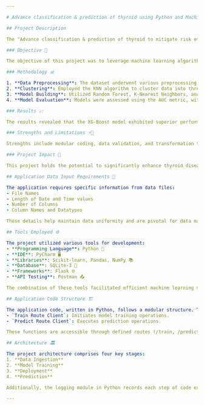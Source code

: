 ```yaml
---

# Advance classification & prediction of thyroid using Python and Machine learning 🧪🔍

## Project Description

The "Advance classification & prediction of thyroid to mitigate risk of thyroid replacement in early stages" project aimed to develop a machine learning-based tool for accurately predicting the presence and severity of hypothyroidism in patients to mitigate the risk of thyroid replacement therapy.

### Objective 🎯

The objective of this project was to leverage machine learning algorithms—Random Forest, K-Nearest Neighbors, and XG-Boost—to classify patients into different hypothyroidism categories. The dataset consisted of 29 features and underwent pre-processing techniques such as missing value treatment, data transformation, and validation.

### Methodology 📊

1. **Data Preprocessing**: The dataset underwent various preprocessing steps, including missing value handling, transformation, and validation.
2. **Clustering**: Employed the KNN algorithm to cluster data into three groups.
3. **Model Building**: Utilized Random Forest, K-Nearest Neighbors, and XG-Boost algorithms to build models for each cluster.
4. **Model Evaluation**: Models were assessed using the AUC metric, with XG-Boost outperforming others with an average AUC score of 0.98.

### Results 📈

The results revealed that the XG-Boost model exhibited superior performance with an average AUC score of 0.98, signifying its robustness in predicting hypothyroidism. Both Random Forest and K-Nearest Neighbors models displayed commendable performance with average AUC scores of 0.91 and 0.92, respectively. The model predictions were generated in the form of a CSV file.

### Strengths and Limitations ⚡️🛑

Strengths include modular coding, data validation, and transformation techniques ensuring result accuracy. However, limitations involve local deployment and dependency on raw data folder naming.

### Project Impact 🚀

This project holds the potential to significantly enhance thyroid disease diagnosis and treatment efficacy through data-driven predictive models.

## Application Data Input Requirements 📝

The application requires specific information from data files:
- File Names
- Length of Date and Time values
- Number of Columns
- Column Names and Datatypes

These details help maintain data uniformity and are pivotal for data matching within the application.

## Tools Employed ⚙️

The project utilized various tools for development:
- **Programming Language**: Python 🐍
- **IDE**: PyCharm 🖥️
- **Libraries**: Scikit-learn, Pandas, NumPy 📚
- **Database**: SQLite-3 💽
- **Frameworks**: Flask 🌐
- **API Testing**: Postman 📤

The combination of these tools facilitated efficient machine learning model development.

## Application Code Structure 🏗️

The application code, written in Python, follows a modular structure. The `Main.py` script houses key functions such as:
- `Train Route Client`: Initiates model training operations.
- `Predict Route Client`: Executes prediction operations.

These functions are accessible through defined routes (/train, /predict) using Flask.

## Architecture 🏛️

The project architecture comprises four key stages:
1. **Data Ingestion**
2. **Model Training**
3. **Deployment**
4. **Prediction**

Additionally, the logging module in Python records each step of code execution for reference.

---
```

